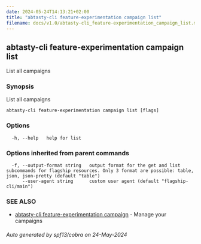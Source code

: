 ```yaml
---
date: 2024-05-24T14:13:21+02:00
title: "abtasty-cli feature-experimentation campaign list"
filename: docs/v1.0/abtasty-cli_feature-experimentation_campaign_list.md
---
```

## abtasty-cli feature-experimentation campaign list

List all campaigns

### Synopsis

List all campaigns

```
abtasty-cli feature-experimentation campaign list [flags]
```

### Options

```
  -h, --help   help for list
```

### Options inherited from parent commands

```
  -f, --output-format string   output format for the get and list subcommands for flagship resources. Only 3 format are possible: table, json, json-pretty (default "table")
      --user-agent string      custom user agent (default "flagship-cli/main")
```

### SEE ALSO

* [abtasty-cli feature-experimentation campaign](/docs/v1.0/abtasty-cli_feature-experimentation_campaign.md)	 - Manage your campaigns

###### Auto generated by spf13/cobra on 24-May-2024
